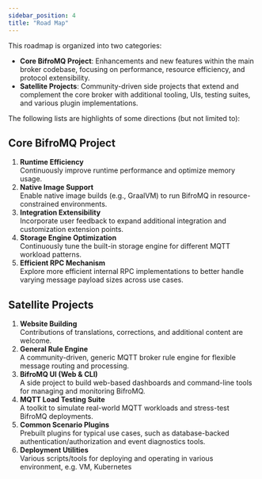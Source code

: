 ```yaml
---
sidebar_position: 4
title: "Road Map"
---
```


This roadmap is organized into two categories:

- **Core BifroMQ Project**: Enhancements and new features within the main broker codebase, focusing on performance, resource efficiency, and protocol extensibility.
- **Satellite Projects**: Community-driven side projects that extend and complement the core broker with additional tooling, UIs, testing suites, and various plugin implementations.

The following lists are highlights of some directions (but not limited to):

## Core BifroMQ Project

1. **Runtime Efficiency**  
   Continuously improve runtime performance and optimize memory usage.
2. **Native Image Support**  
   Enable native image builds (e.g., GraalVM) to run BifroMQ in resource-constrained environments.
3. **Integration Extensibility**  
   Incorporate user feedback to expand additional integration and customization extension points.
4. **Storage Engine Optimization**  
   Continuously tune the built-in storage engine for different MQTT workload patterns.
5. **Efficient RPC Mechanism**  
   Explore more efficient internal RPC implementations to better handle varying message payload sizes across use cases.

## Satellite Projects

1. **Website Building**  
   Contributions of translations, corrections, and additional content are welcome.
2. **General Rule Engine**  
   A community-driven, generic MQTT broker rule engine for flexible message routing and processing.
3. **BifroMQ UI (Web & CLI)**  
   A side project to build web-based dashboards and command-line tools for managing and monitoring BifroMQ.
4. **MQTT Load Testing Suite**  
   A toolkit to simulate real-world MQTT workloads and stress-test BifroMQ deployments.
5. **Common Scenario Plugins**  
   Prebuilt plugins for typical use cases, such as database-backed authentication/authorization and event diagnostics tools.
6. **Deployment Utilities**  
   Various scripts/tools for deploying and operating in various environment, e.g. VM, Kubernetes
